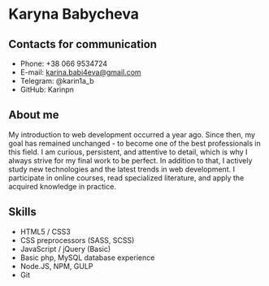 # Karyna Babycheva

## Contacts for communication

* Phone: +38 066 9534724
* E-mail: karina.babi4eva@gmail.com
* Telegram: @karin1a_b
* GitHub: Karinpn

## About me

My introduction to web development occurred a year ago. Since then, my goal has remained unchanged - to become one of the best professionals in this field. I am curious, persistent, and attentive to detail, which is why I always strive for my final work to be perfect. In addition to that, I actively study new technologies and the latest trends in web development. I participate in online courses, read specialized literature, and apply the acquired knowledge in practice.

## Skills

* HTML5 / CSS3
* CSS preprocessors (SASS, SCSS)
* JavaScript / jQuery (Basic)
* Basic php, MySQL database experience
* Node.JS, NPM, GULP
* Git



